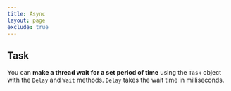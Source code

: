 ```yaml
---
title: Async
layout: page
exclude: true
---
```


## Task

You can **make a thread wait for a set period of time** using the `Task` object with the `Delay` and `Wait` methods. `Delay` takes the wait time in milliseconds.
```csharp

```
<!--stackedit_data:
eyJoaXN0b3J5IjpbLTM1MTk3OTcxXX0=
-->